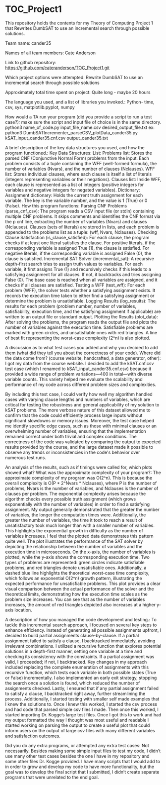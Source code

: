 # TOC_Project1
This repository holds the contents for my Theory of Computing Project 1 that Rewrites DumbSAT to use an incremental search through possible solutions.

Team name: cander35


Names of all team members: Cate Anderson


Link to github repository: https://github.com/cateranderson/TOC_Project1.git


Which project options were attempted: Rewrite DumbSAT to use an incremental search through possible solutions


Approximately total time spent on project: Quite long - maybe 20 hours


The language you used, and a list of libraries you invoked.: Python- time, csv, sys, matplotlib.pyplot, numpy


How would a TA run your program (did you provide a script to run a test case?): make sure the script and input file of choice is in the same directory. 
	python3 name_of_code.py input_file_name.csv desired_output_file.txt
	ex: 
python3 DumbSATIncrementer_parseCSV_plotData_cander35.py kSAT_input_cander35.cnf.csv output_cander35.txt

A brief description of the key data structures you used, and how the program functioned.:
	Key Data Structures:
List: 
Problems list: Stores the parsed CNF (Conjunctive Normal Form) problems from the input. Each problem consists of a tuple containing the WFF (well-formed formula), the number of variables (Nvars), and the number of clauses (Nclauses).
WFF list: Stores individual clauses, where each clause is itself a list of literals (integers representing variables or their negations).
Clauses list: Inside WFF, each clause is represented as a list of integers (positive integers for variables and negative integers for negated variables).
Dictionary:
Assignment dictionary: Holds the current truth assignment for each variable. The key is the variable number, and the value is 1 (True) or 0 (False).
	How this program functions:
Parsing CNF Problems (parse_cnf_csv):
The program reads a CSV input file (or stdin) containing multiple CNF problems.
It skips comments and identifies the CNF format via the p cnf line, extracting the number of variables (Nvars) and clauses (Nclauses).
Clauses (sets of literals) are stored in lists, and each problem is appended to the problems list as a tuple: (wff, Nvars, Nclauses).
Checking Clause Satisfaction (is_clause_satisfied):
For each clause, the program checks if at least one literal satisfies the clause.
For positive literals, if the corresponding variable is assigned True (1), the clause is satisfied.
For negative literals, if the corresponding variable is assigned False (0), the clause is satisfied.
Incremental SAT Solver (incremental_sat):
A recursive depth-first search tries to assign truth values to variables.
For each variable, it first assigns True (1) and recursively checks if this leads to a satisfying assignment for all clauses.
If not, it backtracks and tries assigning False (0).
The base case is reached when all variables are assigned, and it checks if all clauses are satisfied.
Testing a WFF (test_wff):
For each problem (WFF), the solver tests whether a satisfying assignment exists.
It records the execution time taken to either find a satisfying assignment or determine the problem is unsatisfiable.
Logging Results (log_results):
The results for each problem (problem number, number of variables, satisfiability, execution time, and the satisfying assignment if applicable) are written to an output file or standard output.
Plotting the Results (plot_data):
After solving the problems, the program reads the output file and plots the number of variables against the execution time.
Satisfiable problems are marked with green circles, and unsatisfiable ones with red triangles.
A line of best fit representing the worst-case complexity (2^n) is also plotted.

A discussion as to what test cases you added and why you decided to add them (what did they tell you about the correctness of your code). Where did the data come from? (course website, handcrafted, a data generator, other): 
	I got my data from the course website. I decided to add the kSAT.cnf.csv test case (which I renamed to kSAT_input_cander35.cnf.csv) because it provided a wide range of problem variations—400 in total—with diverse variable counts. This variety helped me evaluate the scalability and performance of my code across different problem sizes and complexities.

By including this test case, I could verify how well my algorithm handled cases with varying clause lengths and numbers of variables, which are critical for testing the robustness and general applicability of my solution to kSAT problems. The more verbose nature of this dataset allowed me to confirm that the code could efficiently process large inputs without significant slowdowns or memory issues.
Moreover, the test case helped me identify specific edge cases, such as those with minimal clauses or an overwhelming number of variables, ensuring that the implementation remained correct under both trivial and complex conditions. The correctness of the code was validated by comparing the output to expected results provided by the course, and the large dataset made it possible to observe any trends or inconsistencies in the code's behavior over numerous test runs.


An analysis of the results, such as if timings were called for, which plots showed what? What was the approximate complexity of your program?: 
The approximate complexity of my program was O(2^n). This is because the overall complexity is O(P * 2^Nvars * Nclauses), where P is the number of problems, Nvars is the number of variables, and Nclauses is the number of clauses per problem. The exponential complexity arises because the algorithm checks every possible truth assignment (which grows exponentially with the number of variables) in order to find a satisfying assignment.
My output generally demonstrated that the greater the number of variables, the longer the computation times were. Additionally, the greater the number of variables, the time it took to reach a result of unsatisfactory took much longer than with a smaller number of variables. This highlights the exponential growth in difficulty as the number of variables increases. 
I feel that the plotted data demonstrates this pattern quite well. The plot illustrates the performance of the SAT solver by depicting the relationship between the number of variables and the execution time in microseconds. On the x-axis, the number of variables is plotted, while the y-axis shows the corresponding execution time. Two types of problems are represented: green circles indicate satisfiable problems, and red triangles denote unsatisfiable ones. Additionally, a dashed blue line highlights the theoretical worst-case time complexity, which follows an exponential O(2^n) growth pattern, illustrating the expected performance for unsatisfiable problems. This plot provides a clear visual comparison between the actual performance of the solver and the theoretical limits, demonstrating how the execution time scales as the problem size increases. You can see that as the number of variables increases, the amount of red triangles depicted also increases at a higher y-axis location.


A description of how you managed the code development and testing.: 
To tackle this incremental search approach, I focused on several key steps to enhance efficiency. Instead of generating all possible assignments upfront, I decided to build partial assignments clause-by-clause. If a partial assignment failed to satisfy a clause, I backtracked immediately, avoiding irrelevant combinations.
I utilized a recursive function that explores potential solutions in a depth-first manner, setting one variable at a time and checking its consistency with the constraints. If a partial assignment was valid, I proceeded; if not, I backtracked.
Key changes in my approach included replacing the complete enumeration of assignments with this recursive function, which tests each variable in both possible states (True or False) incrementally. I also implemented an early exit strategy, stopping the search once a solution is found, which reduced the number of assignments checked. Lastly, I ensured that if any partial assignment failed to satisfy a clause, I backtracked right away, further streamlining the process.
Additionally, I started testing with smaller self made examples that I knew the solutions to. Once I knew this worked, I started the csv process and had code that parsed simple csv files I made. Then once this worked, I started importing Dr. Kogge’s large test files. Once I got this to work and had my output formatted the way I thought was most useful and readable I started working on parsing the output to create a useful plot that could inform users on the output of large csv files with many different variables and satisfaction outcomes. 
	

Did you do any extra programs, or attempted any extra test cases: 
	Not necessarily. Besides making some simple input files to test my code, I didn’t use many other test cases besides the one I have in my repository and some other files Dr. Kogge provided. I have many scripts that I would add to in order to grow and develop my code to have more functionality, but the goal was to develop the final script that I submitted, I didn’t create separate programs that were unrelated to the end goal. 

